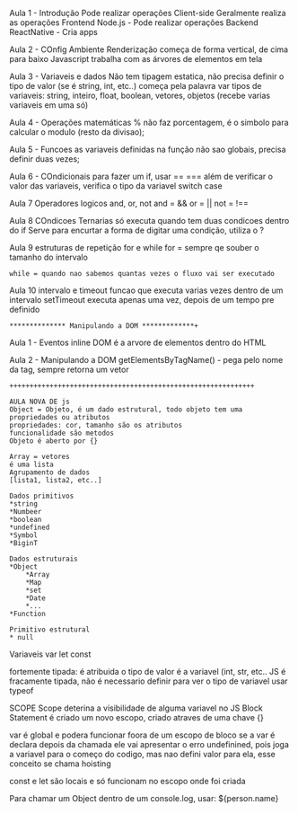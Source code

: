 Aula 1 - Introdução
    Pode realizar operações Client-side
    Geralmente realiza as operações Frontend
    Node.js - Pode realizar operações Backend
    ReactNative - Cria apps

Aula 2 - COnfig Ambiente
    Renderização começa de forma vertical, de cima para baixo
    Javascript trabalha com as árvores de elementos em tela

Aula 3 - Variaveis e dados
    Não tem tipagem estatica, não precisa definir o tipo de valor (se é string, int, etc..)
    começa pela palavra var
    tipos de variaveis: string, inteiro, float, boolean, vetores, objetos (recebe varias variaveis em uma só)

Aula 4 - Operações matemáticas
    % não faz porcentagem, é o simbolo para calcular o modulo (resto da divisao);

Aula 5 - Funcoes
    as variaveis definidas na função não sao globais, precisa definir duas vezes;

Aula 6 - COndicionais
    para fazer um if, usar ==
    === além de verificar o valor das variaveis, verifica o tipo da variavel
    switch case

Aula 7 Operadores logicos
    and, or, not
    and = &&
    or = ||
    not = !==

Aula 8 COndicoes Ternarias
    só executa quando tem duas condicoes dentro do if
    Serve para encurtar a forma de digitar uma condição, utiliza o ?

Aula 9 estruturas de repetição
    for e while
    for = sempre qe souber o tamanho do intervalo

    while = quando nao sabemos quantas vezes o fluxo vai ser executado

Aula 10 intervalo e timeout
    funcao que executa varias vezes dentro de um intervalo
    setTimeout executa apenas uma vez, depois de um tempo pre definido

    ************** Manipulando a DOM *************+

Aula 1 - Eventos inline
    DOM é a arvore de elementos dentro do HTML

Aula 2 - Manipulando a DOM
    getElementsByTagName() - pega pelo nome da tag, sempre retorna um vetor

    +++++++++++++++++++++++++++++++++++++++++++++++++++++++++++++

    AULA NOVA DE js
    Object = Objeto, é um dado estrutural, todo objeto tem uma propriedades ou atributos
    propriedades: cor, tamanho são os atributos
    funcionalidade são metodos
    Objeto é aberto por {}

    Array = vetores
    é uma lista
    Agrupamento de dados
    [lista1, lista2, etc..]

    Dados primitivos
    *string
    *Numbeer
    *boolean
    *undefined
    *Symbol
    *BiginT

    Dados estruturais
    *Object
        *Array
        *Map
        *set
        *Date
        *...
    *Function

    Primitivo estrutural
    * null

Variaveis
    var 
    let
    const

fortemente tipada: é atribuida o tipo de valor é a variavel (int, str, etc..
JS é fracamente tipada, não é necessario definir
para ver o tipo de variavel usar typeof

SCOPE
Scope deterina a visibilidade de alguma variavel no JS
Block Statement é criado um novo escopo, criado atraves de uma chave {}

var é global e podera funcionar foora de um escopo de bloco
se a var é declara depois da chamada ele vai apresentar o erro undefinined, pois joga a variavel para o começo do codigo, mas nao defini valor para ela, esse conceito se chama hoisting

const e let são locais e só funcionam no escopo onde foi criada

Para chamar um Object dentro de um console.log, usar: ${person.name}